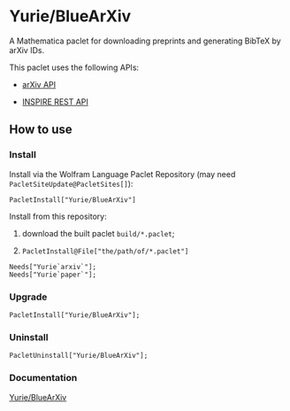 # Yurie/BlueArXiv

A Mathematica paclet for downloading preprints and generating BibTeX by arXiv IDs.

This paclet uses the following APIs:

* [arXiv API](https://info.arxiv.org/help/api/index.html)

* [INSPIRE REST API](https://github.com/inspirehep/rest-api-doc)

## How to use

### Install

Install via the Wolfram Language Paclet Repository (may need `PacletSiteUpdate@PacletSites[]`):

```
PacletInstall["Yurie/BlueArXiv"]
```

Install from this repository:

1. download the built paclet `build/*.paclet`;

2. `PacletInstall@File["the/path/of/*.paclet"]`

```
Needs["Yurie`arxiv`"];
Needs["Yurie`paper`"];
```

### Upgrade

```
PacletInstall["Yurie/BlueArXiv"];
```

### Uninstall

```
PacletUninstall["Yurie/BlueArXiv"];
```

### Documentation

[Yurie/BlueArXiv](https://resources.wolframcloud.com/PacletRepository/resources/Yurie/BlueArXiv/)


